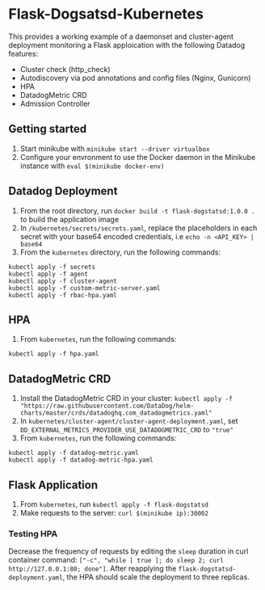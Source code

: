 # Flask-Dogsatsd-Kubernetes

This provides a working example of a daemonset and cluster-agent deployment monitoring a Flask apploication with the following Datadog features:

- Cluster check (http_check)
- Autodiscovery via pod annotations and config files (Nginx, Gunicorn)
- HPA 
- DatadogMetric CRD
- Admission Controller

## Getting started

1. Start minikube with `minikube start --driver virtualbox`
2. Configure your envronment to use the Docker daemon in the Minikube instance with `eval $(minikube docker-env)`

## Datadog Deployment

1. From the root directory, run `docker build -t flask-dogstatsd:1.0.0 .` to build the application image
2. In `/kubernetes/secrets/secrets.yaml`, replace the placeholders in each secret with your base64 encoded credentials, i.e `echo -n <API_KEY> | base64`
3. From the `kubernetes` directory, run the following commands:
  ```
  kubectl apply -f secrets
  kubectl apply -f agent
  kubectl apply -f cluster-agent
  kubectl apply -f custom-metric-server.yaml
  kubectl apply -f rbac-hpa.yaml
  ```
## HPA

1. From `kubernetes`, run the following commands:
  ```
  kubectl apply -f hpa.yaml
  ```
## DatadogMetric CRD

1. Install the DatadogMetric CRD in your cluster: `kubectl apply -f "https://raw.githubusercontent.com/DataDog/helm-charts/master/crds/datadoghq.com_datadogmetrics.yaml"`
2. In `kubernetes/cluster-agent/cluster-agent-deployment.yaml`, set `DD_EXTERNAL_METRICS_PROVIDER_USE_DATADOGMETRIC_CRD` to `"true"`
3. From `kubernetes`, run the following commands:
  ```
  kubectl apply -f datadog-metric.yaml 
  kubectl apply -f datadog-metric-hpa.yaml
  ```
## Flask Application
1. From `kubernetes`, run `kubectl apply -f flask-dogstatsd`
2. Make requests to the server: `curl $(minikube ip):30002`

### Testing HPA

Decrease the frequency of requests by editing the `sleep` duration in curl container command: `["-c", "while [ true ]; do sleep 2; curl http://127.0.0.1:80; done"]`. After reapplying the `flask-dogstatsd-deployment.yaml`, the HPA should scale the deployment to three replicas.
